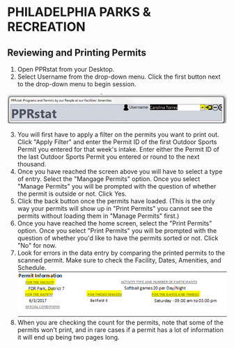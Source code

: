 # PHILADELPHIA PARKS & RECREATION

## Reviewing and Printing Permits

1. Open PPRstat from your Desktop.
2. Select Username from the drop-down menu. Click the first button next to the drop-down menu to begin session.

[![PPRstatLogin](https://raw.githubusercontent.com/PPRPMU/PMU-playbook/master/Images/Data_Entry_-_Application_and_Permit/pprstat_login.jpg)]()

3. You will first have to apply a filter on the permits you want to print out. Click "Apply Filter" and enter the Permit ID of the first Outdoor Sports Permit you entered for that week's intake. Enter either the Permit ID of the last Outdoor Sports Permit you entered or round to the next thousand. 
4. Once you have reached the screen above you will have to select a type of entry. Select the "Mangage Permits" option.  Once you select "Manage Permits" you will be prompted with the question of whether the permit is outside or not. Click Yes.
5. Click the back button once the permits have loaded. (This is the only way your permits will show up in "Print Permits" you cannot see the permits without loading them in "Manage Permits" first.)
6. Once you have reached the home screen, select the "Print Permits" option. Once you select "Print Permits" you will be prompted with the question of whether you'd like to have the permits sorted or not. Click "No" for now.
7. Look for errors in the data entry by comparing the printed permits to the scanned permit. Make sure to check the Facility, Dates, Amenities, and Schedule. ![](https://raw.githubusercontent.com/PPRPMU/PMU-playbook/master/Images/Data_Entry_-_Review_and_Print_Permits/permit_information.png)
8. When you are checking the count for the permits, note that some of the permits won't print, and in rare cases if a permit has a lot of information it will end up being two pages long.